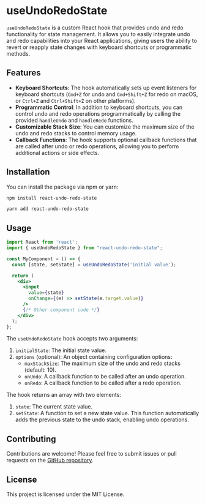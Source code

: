 # useUndoRedoState

`useUndoRedoState` is a custom React hook that provides undo and redo functionality for state management. It allows you to easily integrate undo and redo capabilities into your React applications, giving users the ability to revert or reapply state changes with keyboard shortcuts or programmatic methods.

## Features

- **Keyboard Shortcuts**: The hook automatically sets up event listeners for keyboard shortcuts (`Cmd+Z` for undo and `Cmd+Shift+Z` for redo on macOS, or `Ctrl+Z` and `Ctrl+Shift+Z` on other platforms).
- **Programmatic Control**: In addition to keyboard shortcuts, you can control undo and redo operations programmatically by calling the provided `handleUndo` and `handleRedo` functions.
- **Customizable Stack Size**: You can customize the maximum size of the undo and redo stacks to control memory usage.
- **Callback Functions**: The hook supports optional callback functions that are called after undo or redo operations, allowing you to perform additional actions or side effects.

## Installation

You can install the package via npm or yarn:

```bash
npm install react-undo-redo-state

```

```bash
yarn add react-undo-redo-state

```

## Usage

```jsx
import React from 'react';
import { useUndoRedoState } from "react-undo-redo-state";

const MyComponent = () => {
  const [state, setState] = useUndoRedoState('initial value');

  return (
    <div>
      <input
        value={state}
        onChange={(e) => setState(e.target.value)}
      />
      {/* Other component code */}
    </div>
  );
};

```

The `useUndoRedoState` hook accepts two arguments:

1. `initialState`: The initial state value.
2. `options` (optional): An object containing configuration options:
    - `maxStackSize`: The maximum size of the undo and redo stacks (default: 10).
    - `onUndo`: A callback function to be called after an undo operation.
    - `onRedo`: A callback function to be called after a redo operation.

The hook returns an array with two elements:

1. `state`: The current state value.
2. `setState`: A function to set a new state value. This function automatically adds the previous state to the undo stack, enabling undo operations.

## Contributing

Contributions are welcome! Please feel free to submit issues or pull requests on the [GitHub repository](https://github.com/dev-bilaspure/react-undo-redo).

## License

This project is licensed under the MIT License.